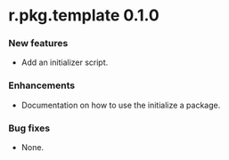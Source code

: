 # r.pkg.template 0.1.0
### New features
* Add an initializer script.
### Enhancements
* Documentation on how to use the initialize a package.
### Bug fixes
* None.
